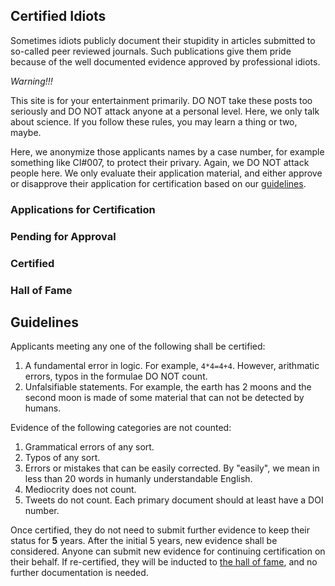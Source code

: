 ## Certified Idiots

Sometimes idiots publicly document their stupidity in articles submitted to so-called peer reviewed journals. Such publications give them pride because of the well documented evidence approved by professional idiots.

_Warning!!!_

This site is for your entertainment primarily. DO NOT take these posts too seriously and DO NOT attack anyone at a personal level. Here, we only talk about science. If you follow these rules, you may learn a thing or two, maybe.

Here, we anonymize those applicants names by a case number, for example something like CI#007, to protect their privary. Again, we DO NOT attack people here. We only evaluate their application material, and either approve or disapprove their application for certification based on our [guidelines](#guidelines).

### Applications for Certification


### Pending for Approval


### Certified


### Hall of Fame


## Guidelines
Applicants meeting any one of the following shall be certified:
1. A fundamental error in logic. For example, `4*4=4+4`. However, arithmatic errors, typos in the formulae DO NOT count.
2. Unfalsifiable statements. For example, the earth has 2 moons and the second moon is made of some material that can not be detected by humans.

Evidence of the following categories are not counted:
1. Grammatical errors of any sort.
2. Typos of any sort.
3. Errors or mistakes that can be easily corrected. By "easily", we mean in less than 20 words in humanly understandable English.
4. Mediocrity does not count.
5. Tweets do not count. Each primary document should at least have a DOI number.

Once certified, they do not need to submit further evidence to keep their status for __5__ years. After the initial 5 years, new evidence shall be considered. Anyone can submit new evidence for continuing certification on their behalf. If re-certified, they will be inducted to [the hall of fame](#hall_of_fame), and no further documentation is needed.
